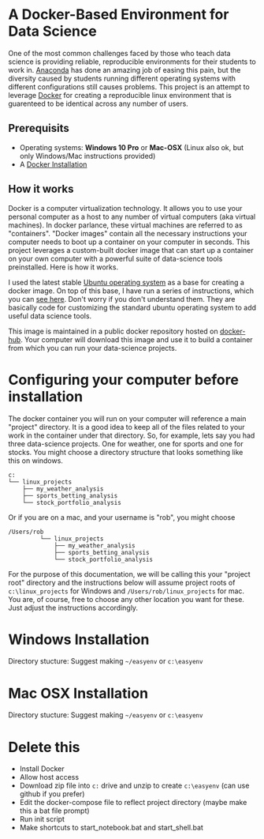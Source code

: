 # A Docker-Based Environment for Data Science

One of the most common challenges faced by those who teach data science is providing reliable, reproducible environments for their students to work in.  [Anaconda](https://www.anaconda.com/) has done an amazing job of easing this pain, but the diversity caused by students running different operating systems with different configurations still causes problems.  This project is an attempt to leverage [Docker](https://www.docker.com/products/docker-desktop) for creating a reproducible linux environment that is guarenteed to be identical across any number of users.

## Prerequisits
* Operating systems:  **Windows 10 Pro** or **Mac-OSX**  (Linux also ok, but only Windows/Mac instructions provided)
* A [Docker Installation](https://www.docker.com/products/docker-desktop)

## How it works
Docker is a computer virtualization technology.  It allows you to use your personal computer as a host to any number of virtual computers (aka virtual machines).  In docker parlance, these virtual machines are referred to as "containers".  "Docker images" contain all the necessary instructions your computer needs to boot up a container on your computer in seconds.  This project leverages a custom-built docker image that can start up a container on your own computer with a powerful suite of data-science tools preinstalled.  Here is how it works.

I used the latest stable [Ubuntu operating system](https://hub.docker.com/_/ubuntu) as a base for creating a docker image.  On top of this base, I have run a series of instructions, which you can [see here](https://github.com/robdmc/easyenv/blob/master/build/Dockerfile).  Don't worry if you don't understand them.  They are basically code for customizing the standard ubuntu operating system to add useful data science tools.

This image is maintained in a public docker repository hosted on [docker-hub](https://hub.docker.com/r/robdmc/easyenv).  Your computer will download this image and use it to build a container from which you can run your data-science projects.

# Configuring your computer before installation
The docker container you will run on your computer will reference a main "project" directory.  It is a good idea to keep all of the files related to your work in the container under that directory.  So, for example, lets say you had three data-science projects.  One for weather, one for sports and one for stocks.  You might choose a directory structure that looks something like this on windows.

```
c:
└── linux_projects
    ├── my_weather_analysis
    ├── sports_betting_analysis
    └── stock_portfolio_analysis
```

Or if you are on a mac, and your username is "rob", you might choose

```
/Users/rob
         └── linux_projects
             ├── my_weather_analysis
             ├── sports_betting_analysis
             └── stock_portfolio_analysis
```

For the purpose of this documentation, we will be calling this your "project root" directory and the instructions below will assume project roots of  `c:\linux_projects` for Windows and `/Users/rob/linux_projects` for mac.  You are, of course, free to choose any other location you want for these.  Just adjust the instructions accordingly.

# Windows Installation
Directory stucture:  Suggest making `~/easyenv` or `c:\easyenv`

# Mac OSX Installation
Directory stucture:  Suggest making `~/easyenv` or `c:\easyenv`



# Delete this
* Install Docker
* Allow host access
* Download zip file into `c:` drive and unzip to create `c:\easyenv`  (can use github if you prefer)
* Edit the docker-compose file to reflect project directory (maybe make this a bat file prompt)
* Run init script
* Make shortcuts to start_notebook.bat and start_shell.bat



